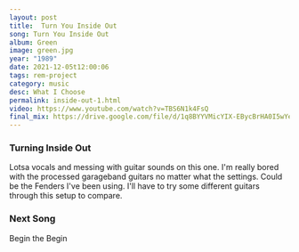 ```yaml
---
layout: post
title:  Turn You Inside Out
song: Turn You Inside Out
album: Green
image: green.jpg
year: "1989"
date: 2021-12-05t12:00:06
tags: rem-project
category: music
desc: What I Choose
permalink: inside-out-1.html
video: https://www.youtube.com/watch?v=TBS6N1k4FsQ
final_mix: https://drive.google.com/file/d/1q8BYYVMicYIX-EBycBrHA0I5wYeSAlKQ/view?usp=sharing
---
```


### Turning Inside Out

Lotsa vocals and messing with guitar sounds on this one. I'm really bored with the processed garageband guitars no matter what the settings. Could be the Fenders I've been using. I'll have to try some different guitars through this setup to compare.

### Next Song

Begin the Begin




